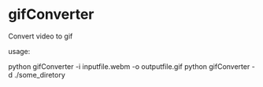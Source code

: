 # gifConverter
Convert video to gif

usage:

  python gifConverter -i inputfile.webm -o outputfile.gif
  python gifConverter -d ./some_diretory
